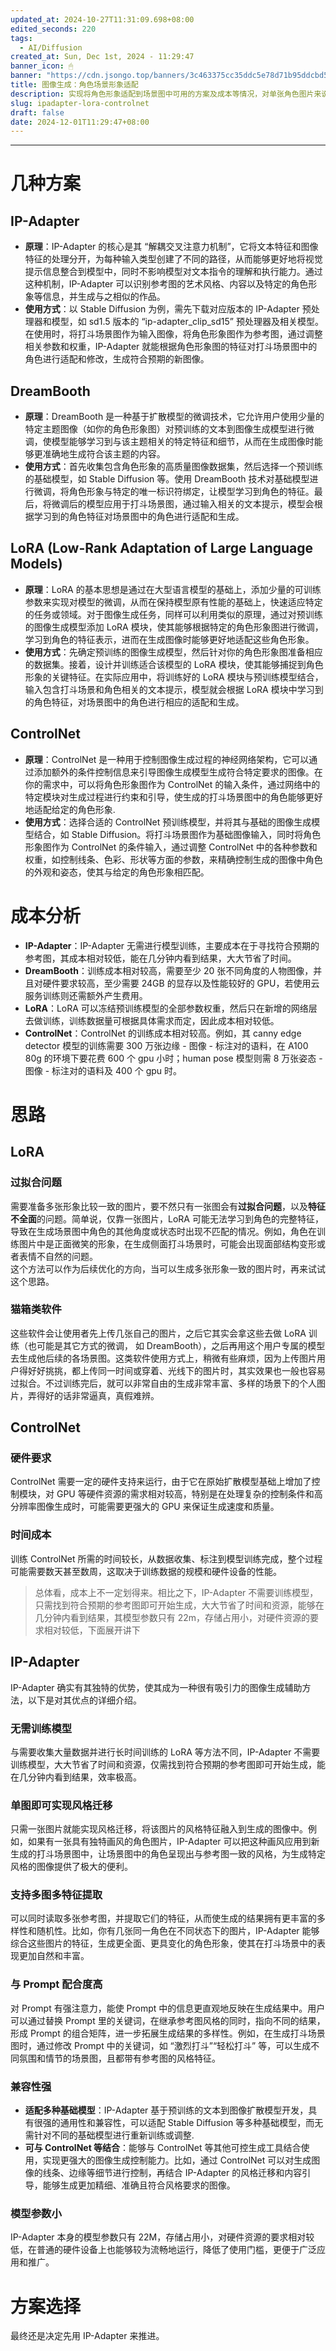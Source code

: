 ```yaml
---
updated_at: 2024-10-27T11:31:09.698+08:00
edited_seconds: 220
tags:
  - AI/Diffusion
created_at: Sun, Dec 1st, 2024 - 11:29:47
banner_icon: 🖱
banner: "https://cdn.jsongo.top/banners/3c463375cc35ddc5e78d71b95ddcbd51.jpeg"
title: 图像生成：角色场景形象适配
description: 实现将角色形象适配到场景图中可用的方案及成本等情况，对单张角色图片来说，对比了 LoRA 训练的可行性，最后研究了下 IP-Adapter 是否是较好的适配角色形象到场景图的方法。
slug: ipadapter-lora-controlnet
draft: false
date: 2024-12-01T11:29:47+08:00
---
```

---
# 几种方案
## IP-Adapter
- **原理**：IP-Adapter 的核心是其 “解耦交叉注意力机制”，它将文本特征和图像特征的处理分开，为每种输入类型创建了不同的路径，从而能够更好地将视觉提示信息整合到模型中，同时不影响模型对文本指令的理解和执行能力。通过这种机制，IP-Adapter 可以识别参考图的艺术风格、内容以及特定的角色形象等信息，并生成与之相似的作品。
- **使用方式**：以 Stable Diffusion 为例，需先下载对应版本的 IP-Adapter 预处理器和模型，如 sd1.5 版本的 “ip-adapter_clip_sd15” 预处理器及相关模型。在使用时，将打斗场景图作为输入图像，将角色形象图作为参考图，通过调整相关参数和权重，IP-Adapter 就能根据角色形象图的特征对打斗场景图中的角色进行适配和修改，生成符合预期的新图像。
## DreamBooth
- **原理**：DreamBooth 是一种基于扩散模型的微调技术，它允许用户使用少量的特定主题图像（如你的角色形象图）对预训练的文本到图像生成模型进行微调，使模型能够学习到与该主题相关的特定特征和细节，从而在生成图像时能够更准确地生成符合该主题的内容。
- **使用方式**：首先收集包含角色形象的高质量图像数据集，然后选择一个预训练的基础模型，如 Stable Diffusion 等。使用 DreamBooth 技术对基础模型进行微调，将角色形象与特定的唯一标识符绑定，让模型学习到角色的特征。最后，将微调后的模型应用于打斗场景图，通过输入相关的文本提示，模型会根据学习到的角色特征对场景图中的角色进行适配和生成。
## LoRA (Low-Rank Adaptation of Large Language Models)
- **原理**：LoRA 的基本思想是通过在大型语言模型的基础上，添加少量的可训练参数来实现对模型的微调，从而在保持模型原有性能的基础上，快速适应特定的任务或领域。对于图像生成任务，同样可以利用类似的原理，通过对预训练的图像生成模型添加 LoRA 模块，使其能够根据特定的角色形象图进行微调，学习到角色的特征表示，进而在生成图像时能够更好地适配这些角色形象。
- **使用方式**：先确定预训练的图像生成模型，然后针对你的角色形象图准备相应的数据集。接着，设计并训练适合该模型的 LoRA 模块，使其能够捕捉到角色形象的关键特征。在实际应用中，将训练好的 LoRA 模块与预训练模型结合，输入包含打斗场景和角色相关的文本提示，模型就会根据 LoRA 模块中学习到的角色特征，对场景图中的角色进行相应的适配和生成。
## ControlNet
- **原理**：ControlNet 是一种用于控制图像生成过程的神经网络架构，它可以通过添加额外的条件控制信息来引导图像生成模型生成符合特定要求的图像。在你的需求中，可以将角色形象图作为 ControlNet 的输入条件，通过网络中的特定模块对生成过程进行约束和引导，使生成的打斗场景图中的角色能够更好地适配给定的角色形象.
- **使用方式**：选择合适的 ControlNet 预训练模型，并将其与基础的图像生成模型结合，如 Stable Diffusion。将打斗场景图作为基础图像输入，同时将角色形象图作为 ControlNet 的条件输入，通过调整 ControlNet 中的各种参数和权重，如控制线条、色彩、形状等方面的参数，来精确控制生成的图像中角色的外观和姿态，使其与给定的角色形象相匹配。

# 成本分析
- **IP-Adapter**：IP-Adapter 无需进行模型训练，主要成本在于寻找符合预期的参考图，其成本相对较低，能在几分钟内看到结果，大大节省了时间。
- **DreamBooth**：训练成本相对较高，需要至少 20 张不同角度的人物图像，并且对硬件要求较高，至少需要 24GB 的显存以及性能较好的 GPU，若使用云服务训练则还需额外产生费用。
- **LoRA**：LoRA 可以冻结预训练模型的全部参数权重，然后只在新增的网络层去做训练，训练数据量可根据具体需求而定，因此成本相对较低。
- **ControlNet**：ControlNet 的训练成本相对较高。例如，其 canny edge detector 模型的训练需要 300 万张边缘 - 图像 - 标注对的语料，在 A100 80g 的环境下要花费 600 个 gpu 小时；human pose 模型则需 8 万张姿态 - 图像 - 标注对的语料及 400 个 gpu 时。

# 思路
## LoRA
### 过拟合问题
需要准备多张形象比较一致的图片，要不然只有一张图会有**过拟合问题**，以及**特征不全面**的问题。简单说，仅靠一张图片，LoRA 可能无法学习到角色的完整特征，导致在生成场景图中角色的其他角度或状态时出现不匹配的情况。例如，角色在训练图片中是正面微笑的形象，在生成侧面打斗场景时，可能会出现面部结构变形或者表情不自然的问题。  
这个方法可以作为后续优化的方向，当可以生成多张形象一致的图片时，再来试试这个思路。
### 猫箱类软件
这些软件会让使用者先上传几张自己的图片，之后它其实会拿这些去做 LoRA 训练（也可能是其它方式的微调， 如 DreamBooth），之后再用这个用户专属的模型去生成他后续的各场景图。这类软件使用方式上，稍微有些麻烦，因为上传图片用户得好好挑挑，都上传同一时间或穿着、光线下的图片时，其实效果也一般也容易过拟合。不过训练完后，就可以非常自由的生成非常丰富、多样的场景下的个人图片，弄得好的话非常逼真，真假难辨。

## ControlNet
### 硬件要求
ControlNet 需要一定的硬件支持来运行，由于它在原始扩散模型基础上增加了控制模块，对 GPU 等硬件资源的需求相对较高，特别是在处理复杂的控制条件和高分辨率图像生成时，可能需要更强大的 GPU 来保证生成速度和质量。
### 时间成本
训练 ControlNet 所需的时间较长，从数据收集、标注到模型训练完成，整个过程可能需要数天甚至数周，这取决于训练数据的规模和硬件设备的性能。
>  总体看，成本上不一定划得来。相比之下，IP-Adapter 不需要训练模型，只需找到符合预期的参考图即可开始生成，大大节省了时间和资源，能够在几分钟内看到结果，其模型参数只有 22m，存储占用小，对硬件资源的要求相对较低，下面展开讲下

## IP-Adapter
IP-Adapter 确实有其独特的优势，使其成为一种很有吸引力的图像生成辅助方法，以下是对其优点的详细介绍。
### 无需训练模型
与需要收集大量数据并进行长时间训练的 LoRA 等方法不同，IP-Adapter 不需要训练模型，大大节省了时间和资源，仅需找到符合预期的参考图即可开始生成，能在几分钟内看到结果，效率极高。
### 单图即可实现风格迁移
只需一张图片就能实现风格迁移，将该图片的风格特征融入到生成的图像中。例如，如果有一张具有独特画风的角色图片，IP-Adapter 可以把这种画风应用到新生成的打斗场景图中，让场景图中的角色呈现出与参考图一致的风格，为生成特定风格的图像提供了极大的便利。
### 支持多图多特征提取
可以同时读取多张参考图，并提取它们的特征，从而使生成的结果拥有更丰富的多样性和随机性。比如，你有几张同一角色在不同状态下的图片，IP-Adapter 能够综合这些图片的特征，生成更全面、更具变化的角色形象，使其在打斗场景中的表现更加自然和丰富。
### 与 Prompt 配合度高
对 Prompt 有强注意力，能使 Prompt 中的信息更直观地反映在生成结果中。用户可以通过替换 Prompt 里的关键词，在继承参考图风格的同时，指向不同的结果，形成 Prompt 的组合矩阵，进一步拓展生成结果的多样性。例如，在生成打斗场景图时，通过修改 Prompt 中的关键词，如 “激烈打斗”“轻松打斗” 等，可以生成不同氛围和情节的场景图，且都带有参考图的风格特征。
### 兼容性强
- **适配多种基础模型**：IP-Adapter 基于预训练的文本到图像扩散模型开发，具有很强的通用性和兼容性，可以适配 Stable Diffusion 等多种基础模型，而无需针对不同的基础模型进行重新训练或调整.
- **可与 ControlNet 等结合**：能够与 ControlNet 等其他可控生成工具结合使用，实现更强大的图像生成控制能力。比如，通过 ControlNet 可以对生成图像的线条、边缘等细节进行控制，再结合 IP-Adapter 的风格迁移和内容引导，能够生成更加精细、准确且符合风格要求的图像。
### 模型参数小
IP-Adapter 本身的模型参数只有 22M，存储占用小，对硬件资源的要求相对较低，在普通的硬件设备上也能够较为流畅地运行，降低了使用门槛，更便于广泛应用和推广。

# 方案选择
最终还是决定先用 IP-Adapter 来推进。
